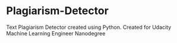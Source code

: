 # Plagiarism-Detector
Text Plagiarism Detector created using Python. Created for Udacity Machine Learning Engineer Nanodegree
